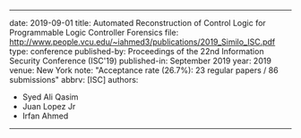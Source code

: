 ---

date: 2019-09-01
title: Automated Reconstruction of Control Logic for Programmable Logic Controller Forensics
file: http://www.people.vcu.edu/~iahmed3/publications/2019_Similo_ISC.pdf
type: conference
published-by: Proceedings of the 22nd Information Security Conference (ISC'19)
published-in: September 2019
year: 2019
venue: New York
note: "Acceptance rate (26.7%): 23 regular papers / 86 submissions"
abbrv: [ISC]
authors:
  - Syed Ali Qasim 
  - Juan Lopez Jr
  - Irfan Ahmed

---
